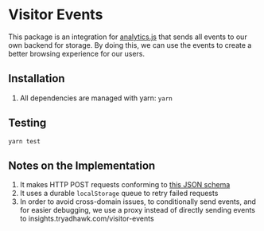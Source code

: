 # Visitor Events

This package is an integration for
[analytics.js](https://segment.com/docs/sources/website/analytics.js/) that
sends all events to our own backend for storage. By doing this, we can use the
events to create a better browsing experience for our users.

## Installation

1. All dependencies are managed with yarn: `yarn`

## Testing

```
yarn test
```

## Notes on the Implementation

1. It makes HTTP POST requests conforming to [this JSON schema](./src/schema.json)
1. It uses a durable `localStorage` queue to retry failed requests
1. In order to avoid cross-domain issues, to conditionally send events, and for
   easier debugging, we use a proxy instead of directly sending events to
   insights.tryadhawk.com/visitor-events
